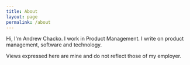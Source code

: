 ```yaml
---
title: About
layout: page
permalink: /about
---
```


Hi, I'm Andrew Chacko. I work in Product Management. I write on product management, software and technology.

Views expressed here are mine and do not reflect those of my employer.
